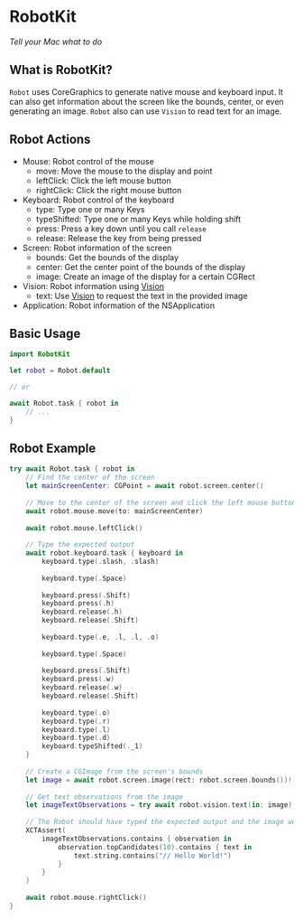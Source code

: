 # RobotKit

*Tell your Mac what to do*

## What is RobotKit?

`Robot` uses CoreGraphics to generate native mouse and keyboard input. It can also get information about the screen like the bounds, center, or even generating an image. `Robot` also can use `Vision` to read text for an image.

## Robot Actions

- Mouse: Robot control of the mouse
    - move: Move the mouse to the display and point
    - leftClick: Click the left mouse button
    - rightClick: Click the right mouse button
- Keyboard: Robot control of the keyboard
    - type: Type one or many Keys
    - typeShifted: Type one or many Keys while holding shift
    - press: Press a key down until you call `release`
    - release: Release the key from being pressed
- Screen: Robot information of the screen
    - bounds: Get the bounds of the display
    - center: Get the center point of the bounds of the display
    - image: Create an image of the display for a certain CGRect
- Vision: Robot information using [Vision](https://developer.apple.com/documentation/vision)
    - text: Use [Vision](https://developer.apple.com/documentation/vision) to request the text in the provided image
- Application: Robot information of the NSApplication

## Basic Usage

```swift
import RobotKit

let robot = Robot.default

// or

await Robot.task { robot in 
    // ...
}
```

## Robot Example

```swift
try await Robot.task { robot in
    // Find the center of the screen
    let mainScreenCenter: CGPoint = await robot.screen.center()
    
    // Move to the center of the screen and click the left mouse button
    await robot.mouse.move(to: mainScreenCenter)
    
    await robot.mouse.leftClick()
    
    // Type the expected output
    await robot.keyboard.task { keyboard in
        keyboard.type(.slash, .slash)
        
        keyboard.type(.Space)
        
        keyboard.press(.Shift)
        keyboard.press(.h)
        keyboard.release(.h)
        keyboard.release(.Shift)
        
        keyboard.type(.e, .l, .l, .o)
        
        keyboard.type(.Space)
        
        keyboard.press(.Shift)
        keyboard.press(.w)
        keyboard.release(.w)
        keyboard.release(.Shift)
        
        keyboard.type(.o)
        keyboard.type(.r)
        keyboard.type(.l)
        keyboard.type(.d)
        keyboard.typeShifted(._1)
    }
    
    // Create a CGImage from the screen's bounds
    let image = await robot.screen.image(rect: robot.screen.bounds())!
    
    // Get text observations from the image
    let imageTextObservations = try await robot.vision.text(in: image)
    
    // The Robot should have typed the expected output and the image we created should contain it.
    XCTAssert(
        imageTextObservations.contains { observation in
            observation.topCandidates(10).contains { text in
                text.string.contains("// Hello World!")
            }
        }
    )
    
    await robot.mouse.rightClick()
}
```

